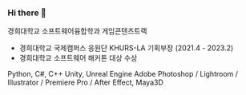 ### Hi there 👋

경희대학교 소프트웨어융합학과 게임콘텐츠트랙
- 경희대학교 국제캠퍼스 응원단 KHURS-LA 기획부장 (2021.4 - 2023.2)
- 경희대학교 소프트웨어 해커톤 대상 수상

Python, C#, C++
Unity, Unreal Engine
Adobe Photoshop / Lightroom / Illustrator / Premiere Pro / After Effect, Maya3D

<!--
**ketchupmustardmayonnaise/ketchupmustardmayonnaise** is a ✨ _special_ ✨ repository because its `README.md` (this file) appears on your GitHub profile.

Here are some ideas to get you started:

- 🔭 I’m currently working on ...
- 🌱 I’m currently learning ...
- 👯 I’m looking to collaborate on ...
- 🤔 I’m looking for help with ...
- 💬 Ask me about ...
- 📫 How to reach me: ...
- 😄 Pronouns: ...
- ⚡ Fun fact: ...
-->
